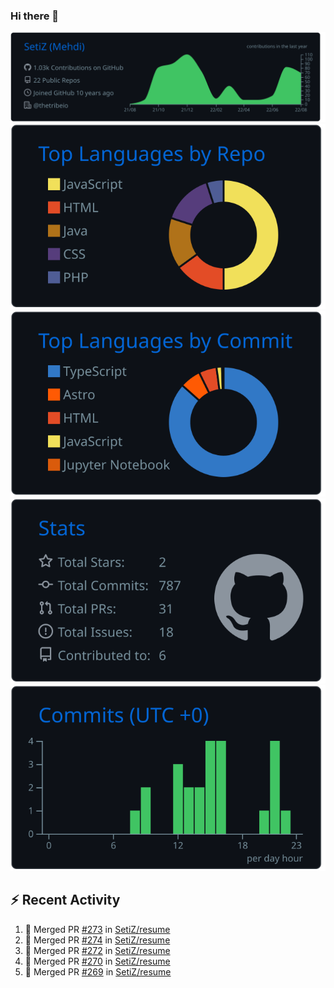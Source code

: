 ### Hi there 👋

![](https://raw.githubusercontent.com/SetiZ/SetiZ/master/profile-summary-card-output/github_dark/0-profile-details.svg)
![](https://raw.githubusercontent.com/SetiZ/SetiZ/master/profile-summary-card-output/github_dark/1-repos-per-language.svg)
![](https://raw.githubusercontent.com/SetiZ/SetiZ/master/profile-summary-card-output/github_dark/2-most-commit-language.svg)
![](https://raw.githubusercontent.com/SetiZ/SetiZ/master/profile-summary-card-output/github_dark/3-stats.svg)
![](https://raw.githubusercontent.com/SetiZ/SetiZ/master/profile-summary-card-output/github_dark/4-productive-time.svg)

## :zap: Recent Activity	

<!--START_SECTION:activity-->
1. 🎉 Merged PR [#273](https://github.com/SetiZ/resume/pull/273) in [SetiZ/resume](https://github.com/SetiZ/resume)
2. 🎉 Merged PR [#274](https://github.com/SetiZ/resume/pull/274) in [SetiZ/resume](https://github.com/SetiZ/resume)
3. 🎉 Merged PR [#272](https://github.com/SetiZ/resume/pull/272) in [SetiZ/resume](https://github.com/SetiZ/resume)
4. 🎉 Merged PR [#270](https://github.com/SetiZ/resume/pull/270) in [SetiZ/resume](https://github.com/SetiZ/resume)
5. 🎉 Merged PR [#269](https://github.com/SetiZ/resume/pull/269) in [SetiZ/resume](https://github.com/SetiZ/resume)
<!--END_SECTION:activity-->

<!--
**SetiZ/SetiZ** is a ✨ _special_ ✨ repository because its `README.md` (this file) appears on your GitHub profile.

Here are some ideas to get you started:

- 🔭 I’m currently working on ...
- 🌱 I’m currently learning ...
- 👯 I’m looking to collaborate on ...
- 🤔 I’m looking for help with ...
- 💬 Ask me about ...
- 📫 How to reach me: ...
- 😄 Pronouns: ...
- ⚡ Fun fact: ...
-->
